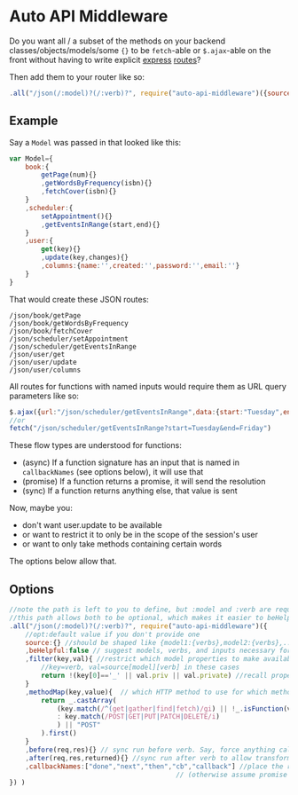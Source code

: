 # Auto API Middleware

Do you want all / a subset of the methods on your backend classes/objects/models/some `{}` to be `fetch`-able or `$.ajax`-able on the front without having to write explicit [express](https://github.com/expressjs/express) [routes](http://expressjs.com/en/guide/routing.html)?

Then add them to your router like so:

```javascript
.all("/json(/:model)?(/:verb)?", require("auto-api-middleware")({source:Model}) )
```

## Example
Say a `Model` was passed in that looked like this:

```javascript
var Model={
	book:{
		getPage(num){}
		,getWordsByFrequency(isbn){}
		,fetchCover(isbn){}
	}
	,scheduler:{
		setAppointment(){}
		,getEventsInRange(start,end){}
	}
	,user:{
		get(key){}
		,update(key,changes){}
		,columns:{name:'',created:'',password:'',email:''}
	}
}
```
That would create these JSON routes:
```
/json/book/getPage
/json/book/getWordsByFrequency
/json/book/fetchCover
/json/scheduler/setAppointment
/json/scheduler/getEventsInRange
/json/user/get
/json/user/update
/json/user/columns
```
All routes for functions with named inputs would require them as URL query parameters like so:

```javascript
$.ajax({url:"/json/scheduler/getEventsInRange",data:{start:"Tuesday",end:"Friday"}})
//or
fetch("/json/scheduler/getEventsInRange?start=Tuesday&end=Friday")
```

These flow types are understood for functions:
* (async) If a function signature has an input that is named in `callbackNames` (see options below), it will use that
* (promise) If a function returns a promise, it will send the resolution
* (sync) If a function returns anything else, that value is sent

Now, maybe you:
* don't want user.update to be available
* or want to restrict it to only be in the scope of the session's user
* or want to only take methods containing certain words

The options below allow that.

## Options
```javascript
//note the path is left to you to define, but :model and :verb are required somehow.
//this path allows both to be optional, which makes it easier to beHelpful
.all("/json(/:model)?(/:verb)?", require("auto-api-middleware")({
	//opt:default value if you don't provide one
	source:{} //should be shaped like {model1:{verbs},model2:{verbs},...}; compose as you'd like. Only take things at M.json.*?
	,beHelpful:false // suggest models, verbs, and inputs necessary for incomplete requests. Keep off in production.
	,filter(key,val){ //restrict which model properties to make available. Return truthy here to keep.
		//key=verb, val=source[model][verb] in these cases
		return !(key[0]=='_' || val.priv || val.private) //recall properties can be assigned to functions, if you want
	}
	,methodMap(key,value){  // which HTTP method to use for which methods.
		return _.castArray(
			(key.match(/^(get|gather|find|fetch)/gi) || !_.isFunction(value) ? "GET"
			: key.match(/POST|GET|PUT|PATCH|DELETE/i)
			) || "POST"
		).first()
	}
	,before(req,res){} // sync run before verb. Say, force anything called user_id to be the session's user_id...
	,after(req,res,returned){} //sync run after verb to allow transforms of returned value before responding
	,callbackNames:["done","next","then","cb","callback"] //place the res.send callback in the first input named one of these
										  // (otherwise assume promise or sync result)
}) )
```